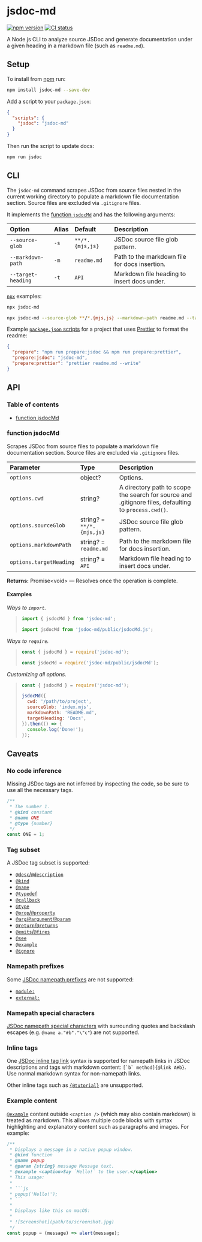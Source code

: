 # jsdoc-md

[![npm version](https://badgen.net/npm/v/jsdoc-md)](https://npm.im/jsdoc-md) [![CI status](https://github.com/jaydenseric/jsdoc-md/workflows/CI/badge.svg)](https://github.com/jaydenseric/jsdoc-md/actions)

A Node.js CLI to analyze source JSDoc and generate documentation under a given heading in a markdown file (such as `readme.md`).

## Setup

To install from [npm](https://npmjs.com) run:

```sh
npm install jsdoc-md --save-dev
```

Add a script to your `package.json`:

```json
{
  "scripts": {
    "jsdoc": "jsdoc-md"
  }
}
```

Then run the script to update docs:

```sh
npm run jsdoc
```

## CLI

The `jsdoc-md` command scrapes JSDoc from source files nested in the current working directory to populate a markdown file documentation section. Source files are excluded via `.gitignore` files.

It implements the [function `jsdocMd`](#function-jsdocmd) and has the following arguments:

| Option | Alias | Default | Description |
| :-- | :-- | :-- | :-- |
| `--source-glob` | `-s` | `**/*.{mjs,js}` | JSDoc source file glob pattern. |
| `--markdown-path` | `-m` | `readme.md` | Path to the markdown file for docs insertion. |
| `--target-heading` | `-t` | `API` | Markdown file heading to insert docs under. |

[`npx`](https://npm.im/npx) examples:

```sh
npx jsdoc-md
```

```sh
npx jsdoc-md --source-glob **/*.{mjs,js} --markdown-path readme.md --target-heading API
```

Example [`package.json` scripts](https://docs.npmjs.com/files/package.json#scripts) for a project that uses [Prettier](https://prettier.io) to format the readme:

```json
{
  "prepare": "npm run prepare:jsdoc && npm run prepare:prettier",
  "prepare:jsdoc": "jsdoc-md",
  "prepare:prettier": "prettier readme.md --write"
}
```

## API

### Table of contents

- [function jsdocMd](#function-jsdocmd)

### function jsdocMd

Scrapes JSDoc from source files to populate a markdown file documentation section. Source files are excluded via `.gitignore` files.

| Parameter | Type | Description |
| :-- | :-- | :-- |
| `options` | object? | Options. |
| `options.cwd` | string? | A directory path to scope the search for source and .gitignore files, defaulting to `process.cwd()`. |
| `options.sourceGlob` | string? = `**/*.{mjs,js}` | JSDoc source file glob pattern. |
| `options.markdownPath` | string? = `readme.md` | Path to the markdown file for docs insertion. |
| `options.targetHeading` | string? = `API` | Markdown file heading to insert docs under. |

**Returns:** Promise\<void> — Resolves once the operation is complete.

#### Examples

_Ways to `import`._

> ```js
> import { jsdocMd } from 'jsdoc-md';
> ```
>
> ```js
> import jsdocMd from 'jsdoc-md/public/jsdocMd.js';
> ```

_Ways to `require`._

> ```js
> const { jsdocMd } = require('jsdoc-md');
> ```
>
> ```js
> const jsdocMd = require('jsdoc-md/public/jsdocMd');
> ```

_Customizing all options._

> ```js
> const { jsdocMd } = require('jsdoc-md');
>
> jsdocMd({
>   cwd: '/path/to/project',
>   sourceGlob: 'index.mjs',
>   markdownPath: 'README.md',
>   targetHeading: 'Docs',
> }).then(() => {
>   console.log('Done!');
> });
> ```

## Caveats

### No code inference

Missing JSDoc tags are not inferred by inspecting the code, so be sure to use all the necessary tags.

```js
/**
 * The number 1.
 * @kind constant
 * @name ONE
 * @type {number}
 */
const ONE = 1;
```

### Tag subset

A JSDoc tag subset is supported:

- [`@desc`/`@description`](https://jsdoc.app/tags-description)
- [`@kind`](https://jsdoc.app/tags-kind)
- [`@name`](https://jsdoc.app/tags-name)
- [`@typedef`](https://jsdoc.app/tags-typedef)
- [`@callback`](https://jsdoc.app/tags-callback)
- [`@type`](https://jsdoc.app/tags-type)
- [`@prop`/`@property`](https://jsdoc.app/tags-property)
- [`@arg`/`@argument`/`@param`](https://jsdoc.app/tags-param)
- [`@return`/`@returns`](https://jsdoc.app/tags-returns)
- [`@emits`/`@fires`](https://jsdoc.app/tags-fires)
- [`@see`](https://jsdoc.app/tags-see)
- [`@example`](https://jsdoc.app/tags-example)
- [`@ignore`](https://jsdoc.app/tags-ignore)

### Namepath prefixes

Some [JSDoc namepath prefixes](https://jsdoc.app/about-namepaths) are not supported:

- [`module:`](https://jsdoc.app/tags-module)
- [`external:`](https://jsdoc.app/tags-external)

### Namepath special characters

[JSDoc namepath special characters](https://jsdoc.app/about-namepaths) with surrounding quotes and backslash escapes (e.g. `@name a."#b"."\"c"`) are not supported.

### Inline tags

One [JSDoc inline tag link](https://jsdoc.app/tags-inline-link) syntax is supported for namepath links in JSDoc descriptions and tags with markdown content: `` [`b` method]{@link A#b} ``. Use normal markdown syntax for non-namepath links.

Other inline tags such as [`{@tutorial}`](https://jsdoc.app/tags-inline-tutorial) are unsupported.

### Example content

[`@example`](https://jsdoc.app/tags-example) content outside `<caption />` (which may also contain markdown) is treated as markdown. This allows multiple code blocks with syntax highlighting and explanatory content such as paragraphs and images. For example:

````js
/**
 * Displays a message in a native popup window.
 * @kind function
 * @name popup
 * @param {string} message Message text.
 * @example <caption>Say `Hello!` to the user.</caption>
 * This usage:
 *
 * ```js
 * popup('Hello!');
 * ```
 *
 * Displays like this on macOS:
 *
 * ![Screenshot](path/to/screenshot.jpg)
 */
const popup = (message) => alert(message);
````
